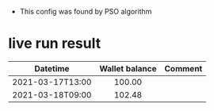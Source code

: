 * This config was found by PSO algorithm
# live run result
|    Datetime      | Wallet balance |      Comment     |
|------------------|:--------------:|-----------------:|
| 2021-03-17T13:00 |    100.00      |                  |
| 2021-03-18T09:00 |    102.48      |                  |
